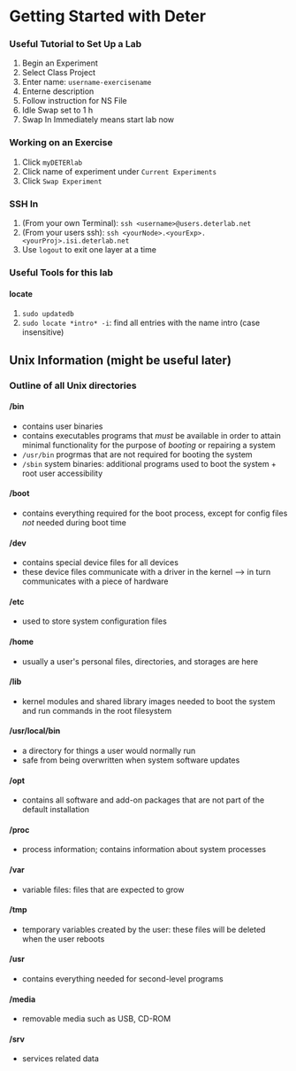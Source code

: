 # Getting Started with Deter

### Useful Tutorial to Set Up a Lab
1. Begin an Experiment
2. Select Class Project
3. Enter name: `username-exercisename`
4. Enterne description
5. Follow instruction for NS File
6. Idle Swap set to 1 h
7. Swap In Immediately means start lab now

### Working on an Exercise
1. Click `myDETERlab`
2. Click name of experiment under `Current Experiments`
3. Click `Swap Experiment`

### SSH In
1. (From your own Terminal): `ssh <username>@users.deterlab.net`
2. (From your users ssh): `ssh <yourNode>.<yourExp>.<yourProj>.isi.deterlab.net`
3. Use `logout` to exit one layer at a time

### Useful Tools for this lab

#### locate
1. `sudo updatedb`
2. `sudo locate *intro* -i`: find all entries with the name intro (case insensitive)

## Unix Information (might be useful later)

### Outline of all Unix directories

#### /bin
* contains user binaries
* contains executables programs that _must_ be available in order to attain minimal functionality for the purpose of _booting_ or repairing a system
* `/usr/bin` progrmas that are not required for booting the system
* `/sbin` system binaries: additional programs used to boot the system + root user accessibility

#### /boot 
* contains everything required for the boot process, except for config files _not_ needed during boot time

#### /dev
* contains special device files for all devices
* these device files communicate with a driver in the kernel --> in turn communicates with a piece of hardware

#### /etc
* used to store system configuration files

#### /home
* usually a user's personal files, directories, and storages are here

#### /lib
* kernel modules and shared library images needed to boot the system and run commands in the root filesystem

#### /usr/local/bin
* a directory for things a user would normally run
* safe from being overwritten when system software updates

#### /opt
* contains all software and add-on packages that are not part of the default installation

#### /proc 
* process information; contains information about system processes

#### /var
* variable files: files that are expected to grow

#### /tmp
* temporary variables created by the user: these files will be deleted when the user reboots

#### /usr
* contains everything needed for second-level programs

#### /media
* removable media such as USB, CD-ROM

#### /srv
* services related data
